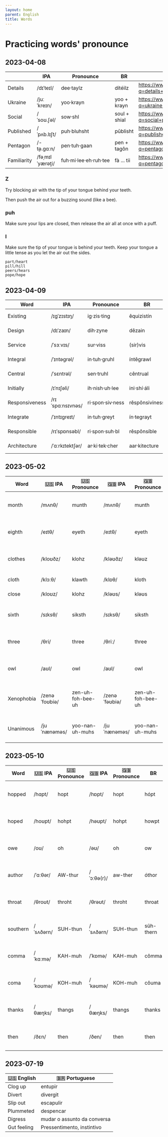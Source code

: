 ```yaml
---
layout: home
parent: English
title: Words
---
```


# Practicing words' pronounce


## 2023-04-08

|           | IPA         | Pronounce    | BR           | Link                                                  |
|-----------|-------------|--------------|--------------|-------------------------------------------------------|
| Details   | /dɪˈteɪl/   | dee·taylz    | dítéilz      | <https://www.google.com/search?q=details+pronounce>   |
| Ukraine   | /juːˈkreɪn/ | yoo·krayn    | yoo + krayn  | <https://www.google.com/search?q=ukraine+pronounce>   |
| Social    | /ˈsoʊ.ʃəl/  | sow·shl      | soul + shial | <https://www.google.com/search?q=social+pronounce>    |
| Published | /ˈpʌb.lɪʃt/ | puh·bluhsht  | pūblisht     | <https://www.google.com/search?q=published+pronounce> |
| Pentagon  | /-t̬ə.ɡɑːn/  | pen·tuh·gaan | pen + tagôn  | <https://www.google.com/search?q=pentagon+pronounce>  |
| Familiarity  | /fəˌmɪlˈyærət̮i/  | fuh·mi·lee·eh·ruh·tee | fà ... tii  | <https://www.google.com/search?q=pentagon+pronounce>  |

### Z

Try blocking air with the tip of your tongue behind your teeth. 

Then push the air out for a buzzing sound (like a bee).

### puh

Make sure your lips are closed, then release the air all at once with a puff.

### l

Make sure the tip of your tongue is behind your teeth. Keep your tongue a little tense as you let the air out the sides.

```
part/heart
pill/hill
peers/hears
pope/hope
```

## 2023-04-09

| Word           | IPA              | Pronounce        | BR             | Link                                                       |
| -------------- | ---------------- | ---------------- | -------------- | ---------------------------------------------------------- |
| Existing       | /ɪɡˈzɪstɪŋ/      | ig·zis·ting      | êquizistín     | <https://www.google.com/search?q=existing+pronounce>       |
| Design         | /dɪˈzaɪn/        | dih·zyne         | dêzain         | <https://www.google.com/search?q=design+pronounce>         |
| Service        | /ˈsɜːvɪs/        | sur·viss         | (sir)vis       | <https://www.google.com/search?q=service+pronounce>        |
| Integral       | /ˈɪntəɡrəl/      | in·tuh·gruhl     | íntêgrawl      | <https://www.google.com/search?q=integral+pronounce>       |
| Central        | /ˈsɛntrəl/       | sen·truhl        | cêntrual       | <https://www.google.com/search?q=central+pronounce>        |
| Initially      | /ɪˈnɪʃəli/       | ih·nish·uh·lee   | ini·shí·áli    | <https://www.google.com/search?q=initially+pronounce>      |
| Responsiveness | /rɪˈspɑːnsɪvnəs/ | ri·spon·siv·ness | rêspônsiviness | <https://www.google.com/search?q=responsiveness+pronounce> |
| Integrate      | /ˈɪntɪɡreɪt/     | in·tuh·greyt     | ín·tegrayt     | <https://www.google.com/search?q=integrate+pronounce>      |
| Responsible    | /rɪˈspɒnsəbl/    | ri·spon·suh·bl   | rêspônsíble    | <https://www.google.com/search?q=responsible+pronounce>    |
| Architecture   | /ˈɑːrkɪtektʃər/  | ar·ki·tek·cher   | aar·kitecture  | <https://www.google.com/search?q=architecture+pronounce>   |


## 2023-05-02

| Word       | 🇺🇸 IPA      | 🇺🇸 Pronounce    | 🇬🇧 IPA      | 🇬🇧 Pronounce    | BR               | Link                                                                                                         |
| ---------- | ------------- | ----------------- | ------------- | ----------------- | ---------------- | ------------------------------------------------------------------------------------------------------------ |
| month      | /mʌnθ/        | munth             | /mʌnθ/        | munth             | mônth            | [https://www.google.com/search?q=month+pronounce](https://www.google.com/search?q=month+pronounce)           |
| eighth     | /eɪtθ/        | eyeth             | /eɪtθ/        | eyeth             | eitth            | [https://www.google.com/search?q=eighth+pronounce](https://www.google.com/search?q=eighth+pronounce)         |
| clothes    | /kloʊðz/      | klohz             | /kləʊðz/      | kləʊz             | klôz             | [https://www.google.com/search?q=clothes+pronounce](https://www.google.com/search?q=clothes+pronounce)       |
| cloth      | /klɔːθ/	     | klawth            | /klɒθ/	       | kloth	           | klawth	          | https://www.google.com/search?q=cloth+pronounce |
| close      | /kloʊz/	     | klohz	           | /kləʊs/	     | kləʊs	           | klouz	          | https://www.google.com/search?q=close+pronounce |
| sixth      | /sɪksθ/       | siksth            | /sɪksθ/       | siksth            | siksth           | [https://www.google.com/search?q=sixth+pronounce](https://www.google.com/search?q=sixth+pronounce)           |
| three      | /θri/         | three             | /θriː/        | three             | thrii            | [https://www.google.com/search?q=three+pronounce](https://www.google.com/search?q=three+pronounce)           |
| owl        | /aʊl/         | owl               | /aʊl/         | owl               | aul              | [https://www.google.com/search?q=owl+pronounce](https://www.google.com/search?q=owl+pronounce)               |
| Xenophobia | /zenəˈfoʊbiə/ | zen-uh-foh-bee-uh | /zenəˈfəʊbiə/ | zen-uh-foh-bee-uh | zen-o-fôu-bee-ah | [https://www.google.com/search?q=xenophobia+pronounce](https://www.google.com/search?q=xenophobia+pronounce) |
| Unanimous  | /juˈnænəməs/  | yoo-nan-uh-muhs   | /juˈnænəməs/  | yoo-nan-uh-muhs   | yoo-nan-uh-muhs  | [https://www.google.com/search?q=unanimous+pronounce](https://www.google.com/search?q=unanimous+pronounce)   |

## 2023-05-10


| Word     | 🇺🇸 IPA  | 🇺🇸 Pronounce | 🇬🇧 IPA   | 🇬🇧 Pronounce | BR       | Link                                                                                                     |
| -------- | --------- | -------------- | ---------- | -------------- | -------- | -------------------------------------------------------------------------------------------------------- |
| hopped   | /hɑpt/    | hopt           | /hɒpt/     | hopt           | hópt   | [https://www.google.com/search?q=hopped+pronounce](https://www.google.com/search?q=hopped+pronounce)     |
| hoped    | /hoʊpt/   | hohpt          | /həʊpt/    | hohpt          | howpt    | [https://www.google.com/search?q=hoped+pronounce](https://www.google.com/search?q=hoped+pronounce)       |
| owe      | /oʊ/      | oh             | /əʊ/       | oh             | ow      | [https://www.google.com/search?q=owe+pronounce](https://www.google.com/search?q=owe+pronounce)           |
| author   | /ˈɑːθər/  | AW-thur        | /ˈɔːθə(r)/ | aw-ther        | óthor   | [https://www.google.com/search?q=author+pronounce](https://www.google.com/search?q=author+pronounce)     |
| throat   | /θroʊt/   | throht         | /θrəʊt/    | throht         | throat   | [https://www.google.com/search?q=throat+pronounce](https://www.google.com/search?q=throat+pronounce)     |
| southern | /ˈsʌðərn/ | SUH-thun       | /ˈsʌðərn/  | SUH-thun       | sûh-thern | [https://www.google.com/search?q=southern+pronounce](https://www.google.com/search?q=southern+pronounce) |
| comma    | /ˈkɑːmə/  | KAH-muh        | /ˈkɒmə/    | KAH-muh        | cômma    | [https://www.google.com/search?q=comma+pronounce](https://www.google.com/search?q=comma+pronounce)       |
| coma     | /ˈkoʊmə/  | KOH-muh        | /ˈkəʊmə/   | KOH-muh        | côuma     | [https://www.google.com/search?q=coma+pronounce](https://www.google.com/search?q=coma+pronounce)         |
| thanks   | /θæŋks/   | thangs         | /θæŋks/    | thangs         | thanks   | [https://www.google.com/search?q=thanks+pronounce](https://www.google.com/search?q=thanks+pronounce)     |
| then     | /ðɛn/     | then           | /ðen/      | then           | then     | [https://www.google.com/search?q=then+pronounce](https://www.google.com/search?q=then+pronounce)         |


## 2023-07-19

| 🇺🇸 English   | 🇧🇷 Portuguese  |
| ------------ | --------- |
| Clog up      | entupir   |
| Divert       | divergit  |
| Slip out     | escapulir |
| Plummeted    | despencar |
| Digress      | mudar o assunto da conversa |
| Gut feeling  | Pressentimento, instintivo  |
